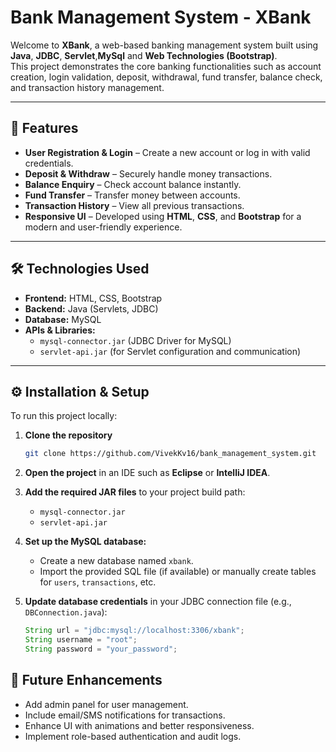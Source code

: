 # Bank Management System - XBank

Welcome to **XBank**, a web-based banking management system built using **Java**, **JDBC**, **Servlet**,**MySql** and **Web Technologies (Bootstrap)**.  
This project demonstrates the core banking functionalities such as account creation, login validation, deposit, withdrawal, fund transfer, balance check, and transaction history management.

---

## 🚀 Features

- **User Registration & Login** – Create a new account or log in with valid credentials.  
- **Deposit & Withdraw** – Securely handle money transactions.  
- **Balance Enquiry** – Check account balance instantly.  
- **Fund Transfer** – Transfer money between accounts.  
- **Transaction History** – View all previous transactions.  
- **Responsive UI** – Developed using **HTML**, **CSS**, and **Bootstrap** for a modern and user-friendly experience.

---

## 🛠️ Technologies Used

- **Frontend:** HTML, CSS, Bootstrap  
- **Backend:** Java (Servlets, JDBC)  
- **Database:** MySQL  
- **APIs & Libraries:**  
  - `mysql-connector.jar` (JDBC Driver for MySQL)  
  - `servlet-api.jar` (for Servlet configuration and communication)

---

## ⚙️ Installation & Setup

To run this project locally:

1. **Clone the repository**
   ```bash
   git clone https://github.com/VivekKv16/bank_management_system.git
   
2. **Open the project** in an IDE such as **Eclipse** or **IntelliJ IDEA**.

3. **Add the required JAR files** to your project build path:
   - `mysql-connector.jar`
   - `servlet-api.jar`
    
4. **Set up the MySQL database:**
   - Create a new database named `xbank`.
   - Import the provided SQL file (if available) or manually create tables for `users`, `transactions`, etc.
    
5. **Update database credentials** in your JDBC connection file (e.g., `DBConnection.java`):
   ```java
   String url = "jdbc:mysql://localhost:3306/xbank";
   String username = "root";
   String password = "your_password";

## 🧩 Future Enhancements

- Add admin panel for user management.  
- Include email/SMS notifications for transactions.  
- Enhance UI with animations and better responsiveness.  
- Implement role-based authentication and audit logs.
